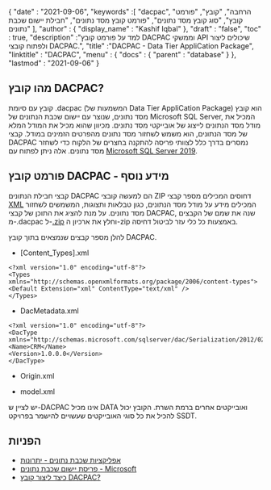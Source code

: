 {
  "date" : "2021-09-06",
  "keywords" :[ "dacpac", "הרחבה", "קובץ", "פורמט קובץ", "סוג קובץ מסד נתונים", "פורמט קובץ מסד נתונים", "חבילת יישום שכבת נתונים" ],
  "author" : {
    "display_name" : "Kashif Iqbal"
},
  "draft" : "false",
  "toc" : true,
  "description" :"למד על פורמט קובץ DACPAC וממשקי API שיכולים ליצור ולפתוח קובצי DACPAC.",
  "title" :"DACPAC - Data Tier AppliCation Package",
  "linktitle" : "DACPAC",
  "menu" : {
    "docs" : {
      "parent" : "database"
}
},
  "lastmod" : "2021-09-06"
}

## מהו קובץ DACPAC?

קובץ עם סיומת .dacpac (המשמעות של Data Tier AppliCation Package) הוא קובץ מסד נתונים, שנוצר עם יישום שכבת הנתונים של Microsoft SQL Server, המכיל את מודל מסד הנתונים לייצוג של אובייקטי מסד נתונים. מכיוון שהוא מכיל את המודל המלא של מסד הנתונים, הוא משמש לשחזור מסד נתונים מהפרטים הזמינים במודל. קבצי DACPAC נמסרים בדרך כלל לצוותי פריסה להתקנה בחצרים של הלקוח כדי לשחזר מסד נתונים. אלה ניתן לפתוח עם
[Microsoft SQL Server 2019](https://www.microsoft.com/en-us/sql-server/sql-server-2019).

## פורמט קובץ DACPAC - מידע נוסף

קבצי חבילת הנתונים DACPAC הם למעשה קובצי ZIP דחוסים המכילים מספר קבצי [XML](/he/web/xml/) המכילים מידע על מודל מסד הנתונים, כגון טבלאות ותצוגות, המשמשים לשחזור מסד נתונים. על מנת להציג את התוכן של קבצי DACPAC, שנה את שמם של הקבצים מ-.dacpac ל-[.zip](/he/compression/zip/) וחלץ את ארכיון ה-zip באמצעות כל כלי עזר לביטול דחיסה.

להלן מספר קבצים שנמצאים בתוך קובץ DACPAC.

* [Content_Types].xml
```
<?xml version="1.0" encoding="utf-8"?>
<Types
xmlns="http://schemas.openxmlformats.org/package/2006/content-types">
<Default Extension="xml" ContentType="text/xml" />
</Types>
```
* DacMetadata.xml

```
<?xml version="1.0" encoding="utf-8"?>
<DacType xmlns="http://schemas.microsoft.com/sqlserver/dac/Serialization/2012/02">
<Name>CRM</Name>
<Version>1.0.0.0</Version>
</DacType>
```
* Origin.xml

* model.xml

יש לציין ש-DACPAC אינו מכיל DATA ואובייקטים אחרים ברמת השרת. הקובץ יכול להכיל את כל סוגי האובייקטים שעשויים להישמר בפרויקט SSDT.

## הפניות

* [אפליקציות שכבת נתונים - יתרונות](https://learn.microsoft.com/en-us/sql/relational-databases/data-tier-applications/data-tier-applications)
* [פריסת יישום שכבת נתונים - Microsoft](https://learn.microsoft.com/en-us/sql/relational-databases/data-tier-applications/deploy-a-data-tier-application)
* [כיצד ליצור קובץ DACPAC?](https://sqlplayer.net/2018/10/how-to-create-dacpac-file/)

